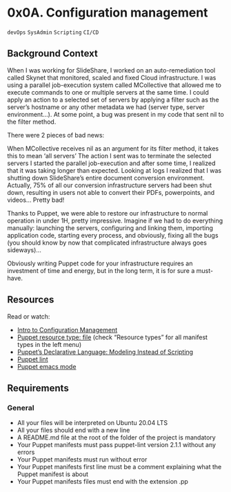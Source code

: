 # 0x0A. Configuration management
`devOps` `SysAdmin` `Scripting` `CI/CD`
## Background Context
When I was working for SlideShare, I worked on an auto-remediation tool called Skynet that monitored, scaled and fixed Cloud infrastructure. I was using a parallel job-execution system called MCollective that allowed me to execute commands to one or multiple servers at the same time. I could apply an action to a selected set of servers by applying a filter such as the server’s hostname or any other metadata we had (server type, server environment…). At some point, a bug was present in my code that sent nil to the filter method.

There were 2 pieces of bad news:

When MCollective receives nil as an argument for its filter method, it takes this to mean ‘all servers’
The action I sent was to terminate the selected servers
I started the parallel job-execution and after some time, I realized that it was taking longer than expected. Looking at logs I realized that I was shutting down SlideShare’s entire document conversion environment. Actually, 75% of all our conversion infrastructure servers had been shut down, resulting in users not able to convert their PDFs, powerpoints, and videos… Pretty bad!

Thanks to Puppet, we were able to restore our infrastructure to normal operation in under 1H, pretty impressive. Imagine if we had to do everything manually: launching the servers, configuring and linking them, importing application code, starting every process, and obviously, fixing all the bugs (you should know by now that complicated infrastructure always goes sideways)…

Obviously writing Puppet code for your infrastructure requires an investment of time and energy, but in the long term, it is for sure a must-have.
## Resources
Read or watch:

- [Intro to Configuration Management](https://www.digitalocean.com/community/tutorials/an-introduction-to-configuration-management)
- [Puppet resource type: file](https://www.puppet.com/docs/puppet/5.5/types/file.html) (check “Resource types” for all manifest types in the left menu)
- [Puppet’s Declarative Language: Modeling Instead of Scripting](https://www.puppet.com/blog)
- [Puppet lint](http://puppet-lint.com/)
- [Puppet emacs mode](https://github.com/voxpupuli/puppet-mode)
## Requirements
### General
- All your files will be interpreted on Ubuntu 20.04 LTS
- All your files should end with a new line
- A README.md file at the root of the folder of the project is mandatory
- Your Puppet manifests must pass puppet-lint version 2.1.1 without any errors
- Your Puppet manifests must run without error
- Your Puppet manifests first line must be a comment explaining what the Puppet manifest is about
- Your Puppet manifests files must end with the extension .pp
